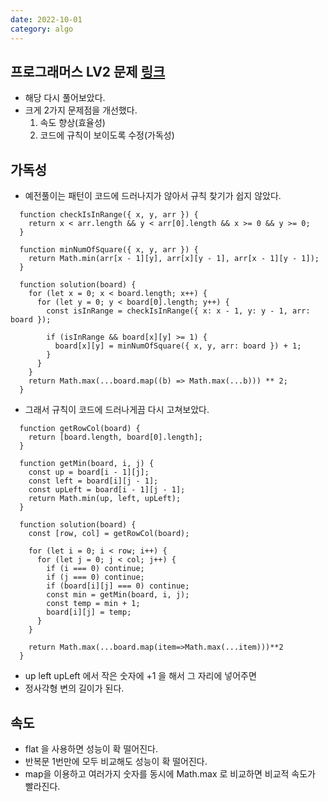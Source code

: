 ```yaml
---
date: 2022-10-01
category: algo
---
```


## 프로그래머스 LV2 문제 [링크](https://school.programmers.co.kr/learn/courses/30/lessons/12905)

- 해당 다시 풀어보았다.
- 크게 2가지 문제점을 개선했다.
  1. 속도 향상(효율성)
  2. 코드에 규칙이 보이도록 수정(가독성)

## 가독성

- 예전풀이는 패턴이 코드에 드러나지가 않아서 규칙 찾기가 쉽지 않았다.

```
  function checkIsInRange({ x, y, arr }) {
    return x < arr.length && y < arr[0].length && x >= 0 && y >= 0;
  }

  function minNumOfSquare({ x, y, arr }) {
    return Math.min(arr[x - 1][y], arr[x][y - 1], arr[x - 1][y - 1]);
  }

  function solution(board) {
    for (let x = 0; x < board.length; x++) {
      for (let y = 0; y < board[0].length; y++) {
        const isInRange = checkIsInRange({ x: x - 1, y: y - 1, arr: board });

        if (isInRange && board[x][y] >= 1) {
          board[x][y] = minNumOfSquare({ x, y, arr: board }) + 1;
        }
      }
    }
    return Math.max(...board.map((b) => Math.max(...b))) ** 2;
  }
```

- 그래서 규칙이 코드에 드러나게끔 다시 고쳐보았다.

```
  function getRowCol(board) {
    return [board.length, board[0].length];
  }

  function getMin(board, i, j) {
    const up = board[i - 1][j];
    const left = board[i][j - 1];
    const upLeft = board[i - 1][j - 1];
    return Math.min(up, left, upLeft);
  }

  function solution(board) {
    const [row, col] = getRowCol(board);

    for (let i = 0; i < row; i++) {
      for (let j = 0; j < col; j++) {
        if (i === 0) continue;
        if (j === 0) continue;
        if (board[i][j] === 0) continue;
        const min = getMin(board, i, j);
        const temp = min + 1;
        board[i][j] = temp;
      }
    }

    return Math.max(...board.map(item=>Math.max(...item)))**2
  }
```

- up left upLeft 에서 작은 숫자에 +1 을 해서 그 자리에 넣어주면
- 정사각형 변의 길이가 된다.

## 속도

- flat 을 사용하면 성능이 확 떨어진다.
- 반복문 1번만에 모두 비교해도 성능이 확 떨어진다.
- map을 이용하고 여러가지 숫자를 동시에 Math.max 로 비교하면 비교적 속도가 빨라진다.
